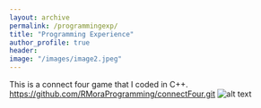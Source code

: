 ```yaml
---
layout: archive
permalink: /programmingexp/
title: "Programming Experience"
author_profile: true
header:
image: "/images/image2.jpeg"
---
```

This is a connect four game that I coded in C++.
<https://github.com/RMoraProgramming/connectFour.git>
![alt text](RMoraProgramming.github.io/images/image2.jpeg)
